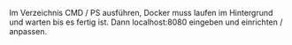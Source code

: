 Im Verzeichnis CMD / PS ausführen, Docker muss laufen im Hintergrund und warten bis es fertig ist.
Dann localhost:8080 eingeben und einrichten / anpassen.
